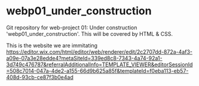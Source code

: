 # webp01_under_construction
Git repository for web-project 01: Under construction 'webp01_under_construction'. This will be covered by HTML &amp; CSS.

This is the website we are immitating
https://editor.wix.com/html/editor/web/renderer/edit/2c2707dd-872a-4af3-a09e-07a3e28edde4?metaSiteId=339ed8c8-7343-4a74-92a1-3d749c476787&referralAdditionalInfo=TEMPLATE_VIEWER&editorSessionId=508c7014-047a-4de2-a155-66d9b625a85f&templateId=f0eba113-eb57-408d-93cb-ce87f3b0e4ad
